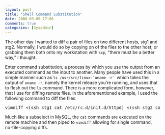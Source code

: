 ```yaml
---
layout: post
title: "Shell Command Substitution"
date: 2008-09-09 17:08
comments: true
categories: [Sysadmin]
---
```

The other day I wanted to diff a pair of files on two different hosts, stg1 and stg2.  Normally, I would do so by copying on of the files to the other host, or grabbing them both onto my workstation with `scp`; "there must be a better way," I thought.

Enter command substitution, a process by which you use the output from an executed command as the input to another.  Many people have used this in a simple manner such as ``ls /usr/src/linux-`uname -r` ``which takes the output of `uname -r`, namely the kernel release you're running, and uses that to flesh out the `ls` command.  There is a more complicated form, however, that I use for diffing remote files.  In the aforementioned example, I used the following command to diff the files:

<pre>
vimdiff <(ssh stg1 cat /etc/rc.d/init.d/httpd) <(ssh stg2 cat /etc/rc.d/init.d/httpd)
</pre>

Much like a subselect in MySQL, the `cat` commands are executed on the remote machine and then piped to `vimdiff` allowing for single command, no-file-copying diffs.
